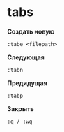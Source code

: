 tabs
====

**Создать новую**	

    :tabe <filepath>
    
**Следующая**

	:tabn
	
**Предидущая**

	:tabp
	
**Закрыть**

	:q / :wq